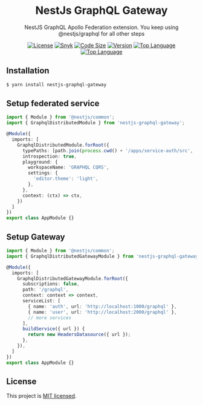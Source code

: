 <h1 align="center">
NestJs GraphQL Gateway
</h1>
  
<p align="center">
  NestJS GraphQL Apollo Federation extension. You keep using @nestjs/graphql for all other steps
</p>
    <p align="center">
</p>

<p align="center">
<a href="https://img.shields.io/github/license/juicycleff/nestjs-graphql-gateway?style=flat-square" target="_blank"><img src="https://img.shields.io/github/license/juicycleff/ultimate-backend?style=flat-square" alt="License"/></a>
<a href="https://img.shields.io/snyk/vulnerabilities/github/juicycleff/nestjs-graphql-gateway?style=flat-square" target="_blank"><img src="https://img.shields.io/snyk/vulnerabilities/github/juicycleff/ultimate-backend?style=flat-square" alt="Snyk"/></a>
<a href="https://img.shields.io/github/languages/code-size/juicycleff/nestjs-graphql-gateway?style=flat-square" target="_blank"><img src="https://img.shields.io/github/languages/code-size/juicycleff/ultimate-backend?style=flat-square" alt="Code Size"/></a>
<a href="https://img.shields.io/github/package-json/v/juicycleff/nestjs-graphql-gateway?style=flat-square" target="_blank"><img src="https://img.shields.io/github/package-json/v/juicycleff/ultimate-backend?style=flat-square" alt="Version"/></a>
<a href="https://img.shields.io/github/languages/top/juicycleff/nestjs-graphql-gateway?style=flat-square" target="_blank"><img src="https://img.shields.io/github/languages/top/juicycleff/ultimate-backend?style=flat-square" alt="Top Language"/></a>
<a href="https://img.shields.io/codacy/grade/dc460840375d4ac995f5647a5ed10179?style=flat-square" target="_blank"><img src="https://img.shields.io/codacy/grade/dc460840375d4ac995f5647a5ed10179?style=flat-square" alt="Top Language"/></a>
</p>

## Installation

```bash
$ yarn install nestjs-graphql-gateway
```

## Setup federated service

```typescript
import { Module } from '@nestjs/common';
import { GraphqlDistributedModule } from 'nestjs-graphql-gateway';

@Module({
  imports: [
    GraphqlDistributedModule.forRoot({
      typePaths: [path.join(process.cwd() + '/apps/service-auth/src', '/**/*.graphql')],
      introspection: true,
      playground: {
        workspaceName: 'GRAPHQL CQRS',
        settings: {
          'editor.theme': 'light',
        },
      },
      context: (ctx) => ctx,
    })
  ]
})
export class AppModule {}
```

## Setup Gateway

```typescript
import { Module } from '@nestjs/common';
import { GraphqlDistributedGatewayModule } from 'nestjs-graphql-gateway';

@Module({
  imports: [
    GraphqlDistributedGatewayModule.forRoot({
      subscriptions: false,
      path: '/graphql',
      context: context => context,
      serviceList: [
        { name: 'auth', url: 'http://localhost:1000/graphql' },
        { name: 'user', url: 'http://localhost:2000/graphql' },
        // more services
      ],
      buildService({ url }) {
        return new HeadersDatasource({ url });
      },
    }),
  ]
})
export class AppModule {}
```

## License

  This project is [MIT licensed](LICENSE).
